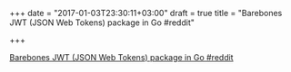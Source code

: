 +++
date = "2017-01-03T23:30:11+03:00"
draft = true
title = "Barebones JWT (JSON Web Tokens) package in Go  #reddit"

+++

<p><a href="https://t.co/CJ8NAjrusC">Barebones JWT (JSON Web Tokens) package in Go  #reddit</a></p>

